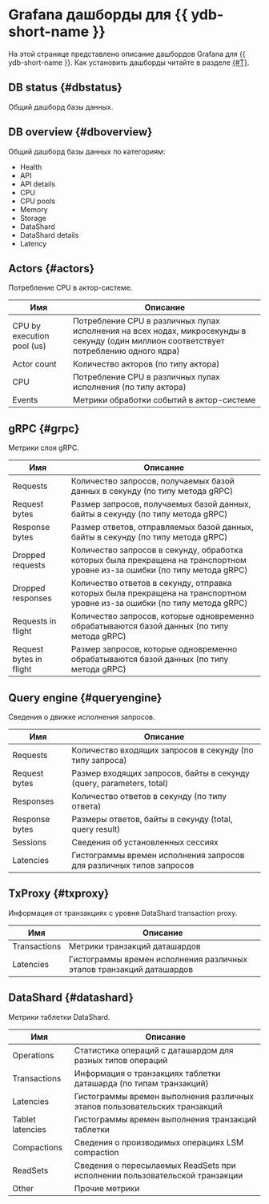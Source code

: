 # Grafana дашборды для {{ ydb-short-name }}

На этой странице представлено описание дашбордов Grafana для {{ ydb-short-name }}. Как установить дашборды читайте в разделе [{#T}](../../../devops/manual/monitoring.md#prometheus-grafana).

## DB status {#dbstatus}

Общий дашборд базы данных.

## DB overview {#dboverview}

Общий дашборд базы данных по категориям:

- Health
- API
- API details
- CPU
- CPU pools
- Memory
- Storage
- DataShard
- DataShard details
- Latency

## Actors {#actors}

Потребление CPU в актор-системе.

| Имя | Описание |
|---|---|
| CPU by execution pool (us) | Потребление CPU в различных пулах исполнения на всех нодах, микросекунды в секунду (один миллион соответствует потреблению одного ядра) |
| Actor count | Количество акторов (по типу актора) |
| CPU | Потребление CPU в различных пулах исполнения (по типу актора) |
| Events | Метрики обработки событий в актор-системе |

## gRPC {#grpc}

Метрики слоя gRPC.

| Имя | Описание |
|---|---|
| Requests | Количество запросов, получаемых базой данных в секунду (по типу метода gRPC) |
| Request bytes | Размер запросов, получаемых базой данных, байты в секунду (по типу метода gRPC) |
| Response bytes | Размер ответов, отправляемых базой данных, байты в секунду (по типу метода gRPC) |
| Dropped requests | Количество запросов в секунду, обработка которых была прекращена на транспортном уровне из-за ошибки (по типу метода gRPC) |
| Dropped responses | Количество ответов в секунду, отправка которых была прекращена на транспортном уровне из-за ошибки (по типу метода gRPC) |
| Requests in flight | Количество запросов, которые одновременно обрабатываются базой данных (по типу метода gRPC) |
| Request bytes in flight | Размер запросов, которые одновременно обрабатываются базой данных (по типу метода gRPC) |

## Query engine {#queryengine}

Сведения о движке исполнения запросов.

| Имя | Описание |
|---|---|
| Requests | Количество входящих запросов в секунду (по типу запроса) |
| Request bytes | Размер входящих запросов, байты в секунду (query, parameters, total) |
| Responses | Количество ответов в секунду (по типу ответа) |
| Response bytes | Размеры ответов, байты в секунду (total, query result) |
| Sessions | Сведения об установленных сессиях |
| Latencies | Гистограммы времен исполнения запросов для различных типов запросов |

## TxProxy {#txproxy}

Информация от транзакциях с уровня DataShard transaction proxy.

| Имя | Описание |
|---|---|
| Transactions | Метрики транзакций даташардов |
| Latencies | Гистограммы времен исполнения различных этапов транзакций даташардов |

## DataShard {#datashard}

Метрики таблетки DataShard.

| Имя | Описание |
|---|---|
| Operations | Статистика операций с даташардом для разных типов операций |
| Transactions | Информация о транзакциях таблетки даташарда (по типам транзакций) |
| Latencies | Гистограммы времен выполнения различных этапов пользовательских транзакций |
| Tablet latencies | Гистограммы времен выполнения транзакций таблетки |
| Compactions | Сведения о производимых операциях LSM compaction |
| ReadSets | Сведения о пересылаемых ReadSets при исполнении пользовательской транзакции |
| Other | Прочие метрики |
